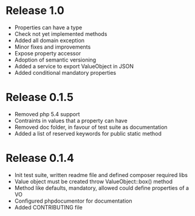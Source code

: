 # Release 1.0

* Properties can have a type
* Check not yet implemented methods
* Added all domain exception
* Minor fixes and improvements
* Expose property accessor
* Adoption of semantic versioning
* Added a service to export ValueObject in JSON
* Added conditional mandatory properties

# Release 0.1.5

* Removed php 5.4 support
* Contraints in values that a property can have
* Removed doc folder, in favour of test suite as documentation
* Added a list of reserved keywords for public static method

# Release 0.1.4

* Init test suite, written readme file and defined composer required libs
* Value object must be created throw ValueObject::box() method
* Method like defaults, mandatory, allowed could define properties of a VO
* Configured phpdocumentor for documentation
* Added CONTRIBUTING file
